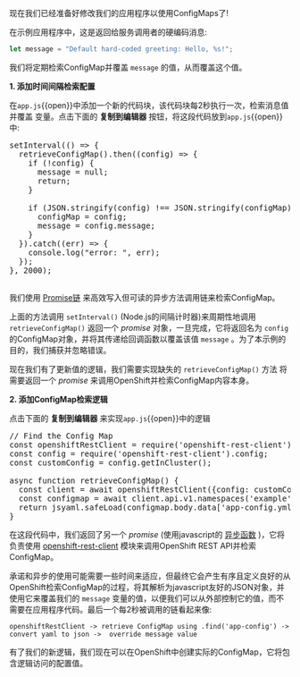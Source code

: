 现在我们已经准备好修改我们的应用程序以使用ConfigMaps了!

在示例应用程序中，这是返回给服务调用者的硬编码消息:

```javascript
let message = "Default hard-coded greeting: Hello, %s!";
```

我们将定期检索ConfigMap并覆盖 ``message`` 的值，从而覆盖这个值。

 **1. 添加时间间隔检索配置**

在``app.js``{{open}}中添加一个新的代码块，该代码块每2秒执行一次，检索消息值并覆盖
变量。点击下面的 **复制到编辑器** 按钮，将这段代码放到``app.js``{{open}}中:

<pre class="file" data-filename="app.js" data-target="insert" data-marker="// TODO: Periodic check for config map update">
setInterval(() => {
  retrieveConfigMap().then((config) => {
    if (!config) {
      message = null;
      return;
    }

    if (JSON.stringify(config) !== JSON.stringify(configMap)) {
      configMap = config;
      message = config.message;
    }
  }).catch((err) => {
    console.log("error: ", err);
  });
}, 2000);

</pre>

我们使用 [Promise链](https://javascript.info/promise-chaining) 来高效写入但可读的异步方法调用链来检索ConfigMap。

上面的方法调用 ``setInterval()`` (Node.js的间隔计时器)来周期性地调用 ``retrieveConfigMap()`` 返回一个 _promise_ 对象，一旦完成，它将返回名为 ``config`` 的ConfigMap对象，并将其传递给回调函数以覆盖该值 ``message`` 。为了本示例的目的，我们捕获并忽略错误。

现在我们有了更新值的逻辑，我们需要实现缺失的 ``retrieveConfigMap()`` 方法
将需要返回一个 _promise_ 来调用OpenShift并检索ConfigMap内容本身。

 **2. 添加ConfigMap检索逻辑**

点击下面的 **复制到编辑器** 来实现``app.js``{{open}}中的逻辑

<pre class="file" data-filename="app.js" data-target="insert" data-marker="// TODO: Retrieve ConfigMap">
// Find the Config Map
const openshiftRestClient = require('openshift-rest-client').OpenshiftClient;
const config = require('openshift-rest-client').config;
const customConfig = config.getInCluster();

async function retrieveConfigMap() {
  const client = await openshiftRestClient({config: customConfig});
  const configmap = await client.api.v1.namespaces('example').configmaps('app-config').get();
  return jsyaml.safeLoad(configmap.body.data['app-config.yml']);
}
</pre>

在这段代码中，我们返回了另一个 _promise_ (使用javascript的 [异步函数](https://developer.mozilla.org/en-US/docs/Web/JavaScript/Reference/Statements/async_function) )，它将负责使用 [openshift-rest-client](https://www.npmjs.com/package/openshift-rest-client) 模块来调用OpenShift REST API并检索ConfigMap。

承诺和异步的使用可能需要一些时间来适应，但最终它会产生有序且定义良好的从OpenShift检索ConfigMap的过程，将其解析为javascript友好的JSON对象，并使用它来覆盖我们的 ``message`` 变量的值，以便我们可以从外部控制它的值，而不需要在应用程序代码。最后一个每2秒被调用的链看起来像:

 ``openshiftRestClient -> retrieve ConfigMap using .find('app-config') -> convert yaml to json ->  override message value``

有了我们的新逻辑，我们现在可以在OpenShift中创建实际的ConfigMap，它将包含逻辑访问的配置值。